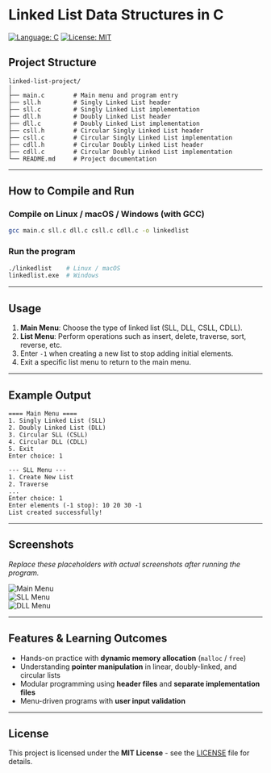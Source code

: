 
# Linked List Data Structures in C

[![Language: C](https://img.shields.io/badge/Language-C-555555?style=flat-square)](https://www.cprogramming.com/)
[![License: MIT](https://img.shields.io/badge/License-MIT-blue.svg?style=flat-square)](LICENSE)

## Project Structure

```
linked-list-project/
│
├── main.c        # Main menu and program entry
├── sll.h         # Singly Linked List header
├── sll.c         # Singly Linked List implementation
├── dll.h         # Doubly Linked List header
├── dll.c         # Doubly Linked List implementation
├── csll.h        # Circular Singly Linked List header
├── csll.c        # Circular Singly Linked List implementation
├── cdll.h        # Circular Doubly Linked List header
├── cdll.c        # Circular Doubly Linked List implementation
└── README.md     # Project documentation
```
---

## How to Compile and Run

### Compile on Linux / macOS / Windows (with GCC)

```bash
gcc main.c sll.c dll.c csll.c cdll.c -o linkedlist
```

### Run the program

```bash
./linkedlist    # Linux / macOS
linkedlist.exe  # Windows
```

---

## Usage

1. **Main Menu**: Choose the type of linked list (SLL, DLL, CSLL, CDLL).  
2. **List Menu**: Perform operations such as insert, delete, traverse, sort, reverse, etc.  
3. Enter `-1` when creating a new list to stop adding initial elements.  
4. Exit a specific list menu to return to the main menu.

---

## Example Output

```
==== Main Menu ====
1. Singly Linked List (SLL)
2. Doubly Linked List (DLL)
3. Circular SLL (CSLL)
4. Circular DLL (CDLL)
5. Exit
Enter choice: 1

--- SLL Menu ---
1. Create New List
2. Traverse
...
Enter choice: 1
Enter elements (-1 stop): 10 20 30 -1
List created successfully!
```

---

## Screenshots

*Replace these placeholders with actual screenshots after running the program.*

![Main Menu](screenshots/main_menu.png)  
![SLL Menu](screenshots/sll_menu.png)  
![DLL Menu](screenshots/dll_menu.png)  

---

## Features & Learning Outcomes

- Hands-on practice with **dynamic memory allocation** (`malloc` / `free`)  
- Understanding **pointer manipulation** in linear, doubly-linked, and circular lists  
- Modular programming using **header files** and **separate implementation files**  
- Menu-driven programs with **user input validation**  

---

## License

This project is licensed under the **MIT License** - see the [LICENSE](LICENSE) file for details.
